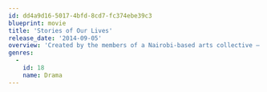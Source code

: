 ```yaml
---
id: dd4a9d16-5017-4bfd-8cd7-fc374ebe39c3
blueprint: movie
title: 'Stories of Our Lives'
release_date: '2014-09-05'
overview: 'Created by the members of a Nairobi-based arts collective — who have removed their names from the film for fear of reprisal — this anthology film that dramatizes true-life stories from Kenya’s oppressed LGBTQ community is both a labour of love and a bold act of militancy.'
genres:
  -
    id: 18
    name: Drama
---
```


